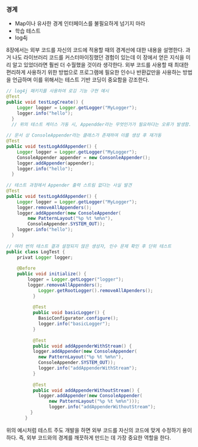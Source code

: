 ### 경계

- Map이나 유사한 경계 인터페이스를 불필요하게 넘기지 마라
- 학습 테스트
- log4j

8장에서는 외부 코드를 자신의 코드에 적용할 때의 경계선에 대한 내용을 설명한다. 과거 나도 라이브러리 코드를 커스터마이징했던 경험이 있는데 이 장에서 얻은 지식을 미리 알고 있었더라면 훨씬 더 수월했을 것이라 생각한다. 외부 코드를 사용할 때 최대한 편리하게 사용하기 위한 방법으로 프로그램에 필요한 인수나 반환값만을 사용하는 방법을 언급하며 이를 위해서는 테스트 기반 코딩이 중요함을 강조한다.

```java
// log4j 패키지를 사용하여 로깅 기능 구현 예시
@Test
public void testLogCreate() {
	Logger logger = Logger.getLogger("MyLogger");
    logger.info("hello");
  }
  // 위의 테스트 케이스 가동 시, Appendder라는 무엇인가가 필요하다는 오류가 발생함.
  
// 문서 상 ConsoleAppender라는 클래스가 존재하여 이를 생성 후 재가동
@Test
public void testLogAddAppender() {
	Logger logger = Logger.getLogger("MyLogger");
    ConsoleAppender appender = new ConsonleAppender();
    logger.addAppender(appender);
    logger.info("hello");
  }
  
// 테스트 과정에서 Appender 출력 스트림 없다는 사실 발견
@Test
public void testLogAddAppender() {
	Logger logger = Logger.getLogger("MyLogger");
    logger.removeAllAppenders();
    logger.addAppender(new ConsoleAppender(
    	new PatternLayout("%p %t %m%n"),
        ConsoleAppender.SYSTEM_OUT));
   	logger.info("hello");
  }
  
// 여러 번의 테스트 결과 설정되지 않은 생성자, 인수 문제 확인 후 단위 테스트
public class LogTest {
	privat Logger logger;
    
    @Before
    public void initialize() {
    	logger = Logger.getLogger("logger");
        logger.removeAllAppenders();
        	Logger.getRootLogger().removeAllApenders();
          }
          
          @Test
          public void basicLogger() {
          	BasicConfigurator.configure();
            logger.info("basicLogger");
          }
          
          @Test
          public void addAppenderWithStream() {
          logger.addAppender(new ConsoleAppender(
          	new PatternLayout("%p %t %m%n"),
            ConsoleAppender.SYSTEM_OUT));
            logger.info("addAppenderWithStream");
          }
          
          @Test
          public void addAppenderWithoutStream() {
          	logger.addAppender(new ConsoleAppender(
            	new PatternLayout("%p %t %m%n")));
                logger.info("addAppenderWithoutStream");
         }
       }
```

위의 예시처럼 테스트 주도 개발을 하면 외부 코드를 자신의 코드에 맞게 수정하기 용이하다. 즉, 외부 코드와의 경계를 깨끗하게 만드는 데 가장 중요한 역할을 한다.
